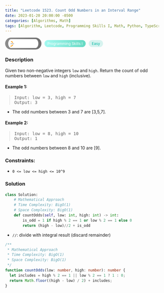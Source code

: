 ```yaml
---
title: "Leetcode 1523. Count Odd Numbers in an Interval Range"
date: 2023-01-20 20:00:00 -0500
categories: [Algorithms, Math]
tags: [Algorithm, Leetcode, Programming Skills I, Math, Python, TypeScript]
---
```


<style type='text/css'>
blockquote {
  margin-left: 14px;
}
img {
  left: 0 !important;
  transform: none !important;
  -webkit-transform: none !important;
}
[class*="summary"] {
  display: none;
}
[class*="header"] {
  display: flex;
  flex-direction: row;
  align-items: center;
  gap: 10px;
}
[class*="leet_logo"] {
  height: 29px;
  padding: 5px 10px;
  border-radius: 21px;
  background-color: #f7f7f7;
  background: linear-gradient(90deg, rgba(80,80,80,0.65) 0%, rgba(36,36,36,0.65) 100%);
}
[class*="leet_badge"] {
  color: #FFFFFF;
  font-size: 12px;
  padding: 4px 10px;
  border-radius: 21px;
  background: linear-gradient(90deg, rgba(115,247,234,0.65) 0%, rgba(20,198,163,0.65) 100%);
}
[class*="easy"] {
  color: #00B8A3;
  font-size: 12px;
  padding: 4px 10px;
  border-radius: 21px;
  background-color: rgba(0, 184, 163, 0.15);
}
[class*="medium"] {
  color: #FFC01E;
  font-size: 12px;
  padding: 4px 10px;
  border-radius: 21px;
  background-color: #FFC01E26;
}
</style>

<div class=summary>
  Given two non-negative integers `low` and `high`. Return the count of odd numbers between `low` and `high` (inclusive). 
  　　　　　　　　　　　　　　　　　　　　　　　　　　　　　　　　　　　　　　　　　　　　　　　　　　　　　　　　　　　　　　　　　　　　　　　　　　　　　　　　　　　　　　　　　　　　　　　　　　　　　　　　　　　　　　　　　　　　　　　　
</div>

<div id=header class=header>
  <img class=leet_logo src="/assets/img/leetcode_logo.png" alt="Leetcode" />
  <span class=leet_badge>Programming Skills I</span>
  <span class=easy>Easy</span>
</div>

### Description

Given two non-negative integers `low` and `high`. Return the count of odd numbers between `low` and `high` (inclusive).

#### Example 1:

> <pre>
> Input: low = 3, high = 7
> Output: 3
> </pre>

- The odd numbers between 3 and 7 are [3,5,7].

#### Example 2:

> <pre>
> Input: low = 8, high = 10
> Output: 1
> </pre>

- The odd numbers between 8 and 10 are [9].

### Constraints:

- `0 <= low <= high <= 10^9`

### Solution

```py
class Solution:
    # Mathematical Approach
    # Time Complexity: BigO(1)
    # Space Complexity: BigO(1)
    def countOdds(self, low: int, high: int) -> int:
        is_odd = 1 if high % 2 == 1 or low % 2 == 1 else 0
        return (high - low)//2 + is_odd
```

- `//`: divide with integral result (discard remainder)

```ts
/**
 * Mathematical Approach
 * Time Complexity: BigO(1)
 * Space Complexity: BigO(1)
 */
function countOdds(low: number, high: number): number {
  let includes = high % 2 == 1 || low % 2 == 1 ? 1 : 0;
  return Math.floor((high - low) / 2) + includes;
}
```

<script>
  const anchor = document.getElementById("header").querySelector("a");
  anchor.classList.remove("popup");
  anchor.style.cursor = "pointer";
  anchor.setAttribute("target", "_black");
  anchor.setAttribute("href", "https://leetcode.com/problems/count-odd-numbers-in-an-interval-range/");
</script>
